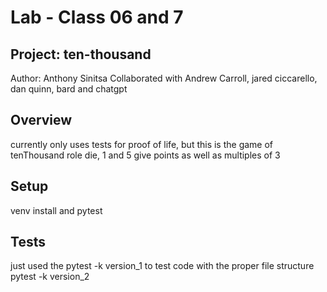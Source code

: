 # Lab - Class 06 and 7

## Project: ten-thousand

Author: Anthony Sinitsa
Collaborated with Andrew Carroll, jared ciccarello, dan quinn, bard and chatgpt

## Overview

currently only uses tests for proof of life, but this is the game of tenThousand
role die, 1 and 5 give points as well as multiples of 3

## Setup

venv install and pytest

## Tests

just used the pytest -k version_1 to test code with the proper file structure
pytest -k version_2
